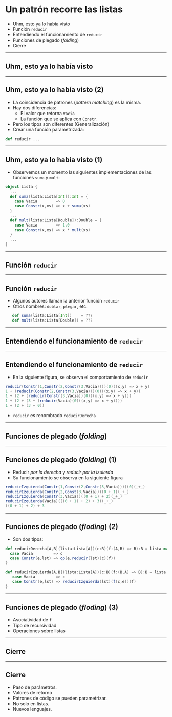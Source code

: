 # Un patrón recorre las listas


* Uhm, esto ya lo había visto
* Función `reducir`
* Entendiendo el funcionamiento de `reducir`
* Funciones de plegado (*folding*)
* Cierre

---

## Uhm, esto ya lo había visto

---

## Uhm, esto ya lo había visto (2)

* La coincidencia de patrones (*pattern matching*) es la misma.
* Hay dos diferencias:
  * El valor que retorna `Vacia`
  * La función que se aplica con `Constr`.
* Pero los tipos son diferentes (Generalización)
* Crear una función parametrizada:
```.scala
def reducir ...
```

---


## Uhm, esto ya lo había visto (1)

* Observemos un momento las siguientes implementaciones de las funciones `suma` y `mult`:
```.scala
object Lista {
  ...
  def suma(lista:Lista[Int]):Int = {
    case Vacia        => 0
    case Constr(x,xs) => x + suma(xs)
  }
  ...
  def mult(lista:Lista[Double]):Double = {
    case Vacia        => 1.0
    case Constr(x,xs) => x * mult(xs)
  }
  ...
}
```

---

## Función `reducir`


---



## Función `reducir`

* Algunos autores llaman la anterior función `reducir`
* Otros nombres: `doblar`, `plegar`, etc.
```.scala
   def suma(lista:Lista[Int])    = ??? 
   def mult(lista:Lista[Double]) = ???
```

---


## Entendiendo el funcionamiento de `reducir`


---


## Entendiendo el funcionamiento de `reducir`

* En la siguiente figura, se observa el comportamiento de `reducir`

```.scala
reducir(Constr(1,Constr(2,Constr(3,Vacia))))(0)((x,y) => x + y)
1 + (reducir(Constr(2,Constr(3,Vacia)))(0)((x,y) => x + y))
1 + (2 + (reducir(Constr(3,Vacia))(0)((x,y) => x + y)))
1 + (2 + (3 + (reducir(Vacia)(0)((x,y) => x + y))))
1 + (2 + (3 + 0))
```
* `reducir` es renombrado `reducirDerecha`

---


## Funciones de plegado (*folding*)

---


## Funciones de plegado (*folding*) (1)

* Reducir *por la derecha* y *reducir por la izuierda* 
* Su funcionamiento se observa en la siguiente figura
```.scala
reducirIzquierda(Constr(1,Constr(2,Constr(3,Vacia))))(0)(_+_)
reducirIzquierda(Constr(2,Const(3,Vacia)))(0 + 1)(_+_)
reducirIzquierda(Constr(3,Vacia))((0 + 1) + 2)(_+_)
reducirIzquierda(Vacia)(((0 + 1) + 2) + 3)(_+_)
((0 + 1) + 2) + 3
```

---


## Funciones de plegado (*floding*) (2)

* Son dos tipos:

```.scala
def reducirDerecha[A,B](lista:Lista[A])(c:B)(f:(A,B) => B):B = lista match {
  case Vacia         => c
  case Constr(e,lst) => op(e,reducir(lst)(c)(f))
}

def reducirIzquierda[A,B](lista:Lista[A])(c:B)(f:(B,A) => B):B = lista match {
   case Vacia         => c
   case Constr(e,lst) => reducirIzquierda(lst)(f(c,e))(f)
}
```

---


## Funciones de plegado (*floding*) (3)

* Asociatividad de `f`
* Tipo de recursividad
* Operaciones sobre listas


---

## Cierre

---

## Cierre

* Paso de parámetros.
* Valores de retorno
* Patrones de código se pueden parametrizar.
* No solo en listas.
* Nuevos lenguajes.
